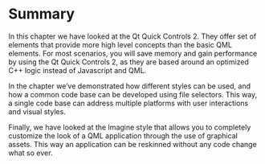 # Summary

In this chapter we have looked at the Qt Quick Controls 2. They offer set of elements that provide more high level concepts than the basic QML elements. For most scenarios, you will save memory and gain performance by using the Qt Quick Controls 2, as they are based around an optimized C++ logic instead of Javascript and QML.

In the chapter we’ve demonstrated how different styles can be used, and how a common code base can be developed using file selectors. This way, a single code base can address multiple platforms with user interactions and visual styles.

Finally, we have looked at the Imagine style that allows you to completely customize the look of a QML application through the use of graphical assets. This way an application can be reskinned without any code change what so ever.
